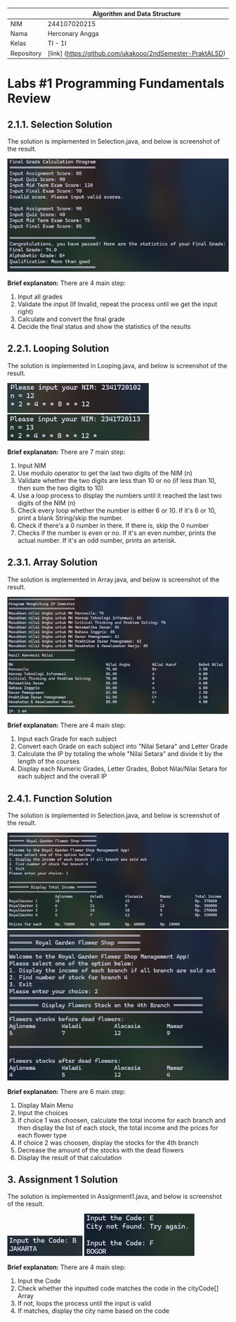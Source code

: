 |  | Algorithm and Data Structure |
|--|--|
| NIM |  244107020215|
| Nama |  Herconary Angga |
| Kelas | TI - 1I |
| Repository | [link] (https://github.com/ukakooo/2ndSemester-PraktALSD) |

# Labs #1 Programming Fundamentals Review

## 2.1.1. Selection Solution

The solution is implemented in Selection.java, and below is screenshot of the result.

![Screenshot](img/selection.png)

**Brief explanaton:** There are 4 main step: 
1. Input all grades
2. Validate the input (If Invalid, repeat the process until we get the input right)
3. Calculate and convert the final grade
4. Decide the final status and show the statistics of the results

## 2.2.1. Looping Solution

The solution is implemented in Looping.java, and below is screenshot of the result.

![Screenshot](img/looping.png)
![Screenshot](img/looping1.png)

**Brief explanaton:** There are 7 main step: 
1. Input NIM
2. Use modulo operator to get the last two digits of the NIM (n)
3. Validate whether the two digits are less than 10 or no (if less than 10, then sum the two digits to 10)
4. Use a loop process to display the numbers until it reached the last two digits of the NIM (n)
5. Check every loop whether the number is either 6 or 10. If it's 6 or 10, print a blank String/skip the number.
6. Check if there's a 0 number in there. If there is, skip the 0 number
7. Checks if the number is even or no. If it's an even number, prints the actual number. If it's an odd number, prints an arterisk.

## 2.3.1. Array Solution

The solution is implemented in Array.java, and below is screenshot of the result.

![Screenshot](img/array.png)

**Brief explanaton:** There are 4 main step: 
1. Input each Grade for each subject
2. Convert each Grade on each subject into "Nilai Setara" and Letter Grade
3. Calculate the IP by totaling the whole "Nilai Setara" and divide it by the length of the courses
4. Display each Numeric Grades, Letter Grades, Bobot Nilai/Nilai Setara for each subject and the overall IP

## 2.4.1. Function Solution

The solution is implemented in Selection.java, and below is screenshot of the result.

![Screenshot](img/function.png)
![Screenshot](img/function1.png)

**Brief explanaton:** There are 6 main step: 
1. Display Main Menu
2. Input the choices
3. If choice 1 was choosen, calculate the total income for each branch and then display the list of each stock, the total income and the prices for each flower type
4. If choice 2 was choosen, display the stocks for the 4th branch
5. Decrease the amount of the stocks with the dead flowers
6. Display the result of that calculation

## 3. Assignment 1 Solution

The solution is implemented in Assignment1.java, and below is screenshot of the result.

![Screenshot](img/assignment1.png)
![Screenshot](img/assignment1_failed.png)

**Brief explanaton:** There are 4 main step: 
1. Input the Code
2. Check whether the inputted code matches the code in the cityCode[] Array
3. If not, loops the process until the input is valid
4. If matches, display the city name based on the code